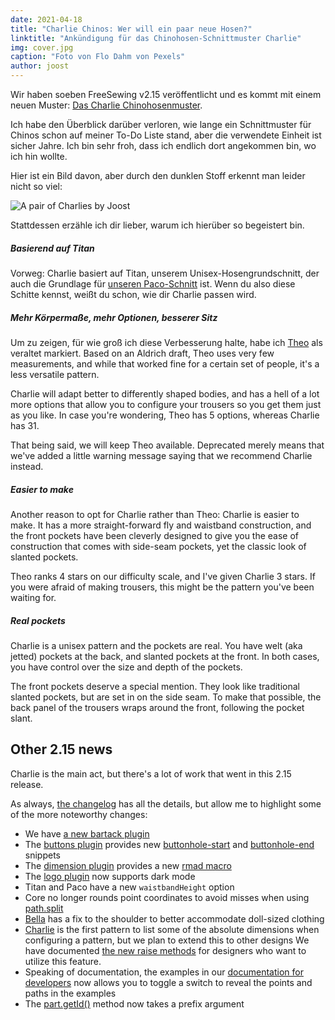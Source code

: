 ```yaml
---
date: 2021-04-18
title: "Charlie Chinos: Wer will ein paar neue Hosen?"
linktitle: "Ankündigung für das Chinohosen-Schnittmuster Charlie"
img: cover.jpg
caption: "Foto von Flo Dahm von Pexels"
author: joost
---
```


Wir haben soeben FreeSewing v2.15 veröffentlicht und es kommt mit einem neuen Muster: [Das Charlie Chinohosenmuster](/designs/charlie/).

Ich habe den Überblick darüber verloren, wie lange ein Schnittmuster für Chinos schon auf meiner To-Do Liste stand, aber die verwendete Einheit ist sicher Jahre. Ich bin sehr froh, dass ich endlich dort angekommen bin, wo ich hin wollte.

Hier ist ein Bild davon, aber durch den dunklen Stoff erkennt man leider nicht so viel:

![A pair of Charlies by Joost](joost.jpg)

Stattdessen erzähle ich dir lieber, warum ich hierüber so begeistert bin.

##### Basierend auf Titan

Vorweg: Charlie basiert auf Titan, unserem Unisex-Hosengrundschnitt, der auch die Grundlage für [unseren Paco-Schnitt](/designs/paco/) ist. Wenn du also diese Schitte kennst, weißt du schon, wie dir Charlie passen wird.

##### Mehr Körpermaße, mehr Optionen, besserer Sitz

Um zu zeigen, für wie groß ich diese Verbesserung halte, habe ich [Theo](/designs/theo/) als veraltet markiert. Based on an Aldrich draft, Theo uses very few measurements, and while that worked fine for a certain set of people, it's a less versatile pattern.

Charlie will adapt better to differently shaped bodies, and has a hell of a lot more options that allow you to configure your trousers so you get them just as you like. In case you're wondering, Theo has 5 options, whereas Charlie has 31.

That being said, we will keep Theo available. Deprecated merely means that we've added a little warning message saying that we recommend Charlie instead.

##### Easier to make

Another reason to opt for Charlie rather than Theo: Charlie is easier to make. It has a more straight-forward fly and waistband construction, and the front pockets have been cleverly designed to give you the ease of construction that comes with side-seam pockets, yet the classic look of slanted pockets.

Theo ranks 4 stars on our difficulty scale, and I've given Charlie 3 stars. If you were afraid of making trousers, this might be the pattern you've been waiting for.

##### Real pockets

Charlie is a unisex pattern and the pockets are real. You have welt (aka jetted) pockets at the back, and slanted pockets at the front. In both cases, you have control over the size and depth of the pockets.

The front pockets deserve a special mention. They look like traditional slanted pockets, but are set in on the side seam. To make that possible, the back panel of the trousers wraps around the front, following the pocket slant.

## Other 2.15 news

Charlie is the main act, but there's a lot of work that went in this 2.15 release.

As always, [the changelog](https://github.com/freesewing/freesewing/blob/develop/CHANGELOG.md) has all the details, but allow me to highlight some of the more noteworthy changes:

 - We have [a new bartack plugin](https://freesewing.dev/reference/plugins/bartack/)
 - The [buttons plugin](https://freesewing.dev/reference/plugins/buttons/) provides new [buttonhole-start](https://freesewing.dev/reference/snippets/buttonhole-start) and [buttonhole-end](https://freesewing.dev/reference/snippets/buttonhole-end) snippets
 - The [dimension plugin](https://freesewing.dev/reference/plugins/dimension/) provides a new [rmad macro](https://freesewing.dev/reference/macros/rmad/)
 - The [logo plugin](https://freesewing.dev/reference/plugins/logo/) now supports dark mode
 - Titan and Paco have a new `waistbandHeight` option
 - Core no longer rounds point coordinates to avoid misses when using [path.split](https://freesewing.dev/reference/api/path/split/)
 - [Bella](/designs/bella/) has a fix to the shoulder to better accommodate doll-sized clothing
 - [Charlie](/designs/charlie/) is the first pattern to list some of the absolute dimensions when configuring a pattern, but we plan to extend this to other designs We have documented [the new raise methods](https://freesewing.dev/reference/api/part/raise) for designers who want to utilize this feature.
 - Speaking of documentation, the examples in our [documentation for developers](https://freesewing.dev/) now allows you to toggle a switch to reveal the points and paths in the examples
 - The [part.getId()](https://freesewing.dev/reference/api/part/getid/) method now takes a prefix argument


